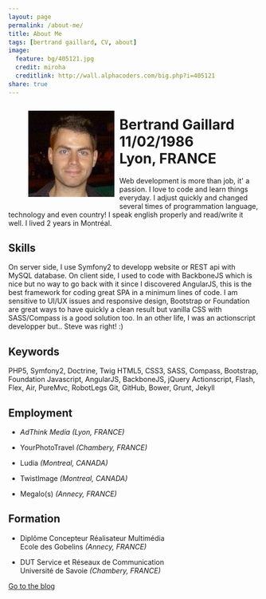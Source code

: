 ```yaml
---
layout: page
permalink: /about-me/
title: About Me
tags: [bertrand gaillard, CV, about]
image:
  feature: bg/405121.jpg
  credit: miroha
  creditlink: http://wall.alphacoders.com/big.php?i=405121
share: true
---
```



<figure style="float: left; margin-right: 10px;">
    <img src="/images/avatar.jpg" alt="">
</figure>

# Bertrand Gaillard<br>11/02/1986<br>Lyon, FRANCE

Web development is more than job, it' a passion. I love to code and learn things everyday. I adjust quickly and changed several times of programmation language, technology and even country!
I speak english properly and read/write it well. I lived 2 years in Montréal.

## Skills

On server side, I use Symfony2 to developp website or REST api with MySQL database.
On client side, I used to code with BackboneJS which is nice but no way to go back with it since I discovered AngularJS, this is the best framework for coding great SPA in a minimum lines of code.
I am sensitive to UI/UX issues and responsive design, Bootstrap or Foundation are great ways to have quickly a clean result but vanilla CSS with SASS/Compass is a good solution too.
In an other life, I was an actionscript developper but.. Steve was right! :)

## Keywords

PHP5, Symfony2, Doctrine, Twig
HTML5, CSS3, SASS, Compass, Bootstrap, Foundation
Javascript, AngularJS, BackboneJS, jQuery
Actionscript, Flash, Flex, Air, PureMvc, RobotLegs 
Git, GitHub, Bower, Grunt, Jekyll

## Employment

* *AdThink Media* _(Lyon, FRANCE)_

* YourPhotoTravel _(Chambery, FRANCE)_

* Ludia _(Montreal, CANADA)_

* TwistImage _(Montreal, CANADA)_

* Megalo(s) _(Annecy, FRANCE)_

## Formation

* Diplôme Concepteur Réalisateur Multimédia<br>
Ecole des Gobelins _(Annecy, FRANCE)_
 
* DUT Service et Réseaux de Communication<br>
Université de Savoie _(Chambery, FRANCE)_

<div markdown="0"><a href="{{ site.url }}" class="btn btn-info">Go to the blog</a></div>

